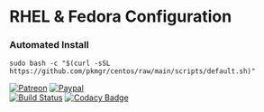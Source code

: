 # RHEL & Fedora Configuration  
  
### Automated Install  
  
```shell
sudo bash -c "$(curl -sSL https://github.com/pkmgr/centos/raw/main/scripts/default.sh)"
```
  
[![Patreon](https://img.shields.io/badge/patreon-donate-orange.svg)](https://www.patreon.com/casjay)
[![Paypal](https://img.shields.io/badge/Donate-PayPal-green.svg)](https://www.paypal.me/casjaysdev)  
[![Build Status](https://travis-ci.org/casjay-base/centos.svg?branch=master)](https://travis-ci.org/casjay-base/centos)
[![Codacy Badge](https://app.codacy.com/project/badge/Grade/e26df7c683764c3aa34555221293c4c7)](https://www.codacy.com/gh/casjay-base/centos)
